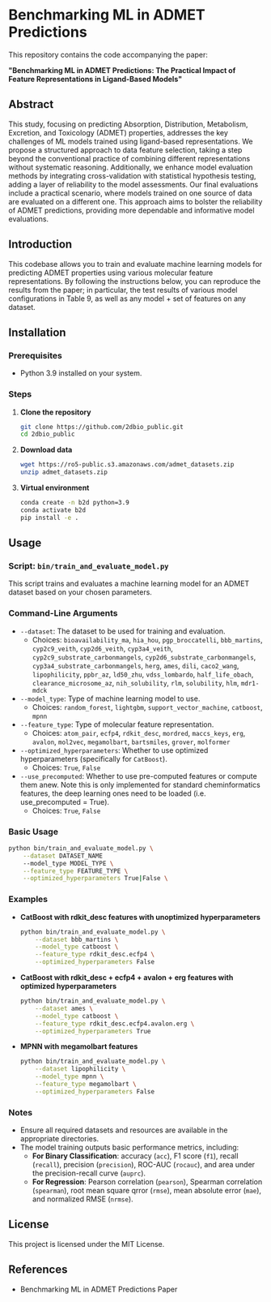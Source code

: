 
# Benchmarking ML in ADMET Predictions

This repository contains the code accompanying the paper:

**"Benchmarking ML in ADMET Predictions: The Practical Impact of Feature Representations in Ligand-Based Models"**

## Abstract

This study, focusing on predicting Absorption, Distribution, Metabolism, Excretion, and Toxicology (ADMET) properties, addresses the key challenges of ML models trained using ligand-based representations. We propose a structured approach to data feature selection, taking a step beyond the conventional practice of combining different representations without systematic reasoning. Additionally, we enhance model evaluation methods by integrating cross-validation with statistical hypothesis testing, adding a layer of reliability to the model assessments. Our final evaluations include a practical scenario, where models trained on one source of data are evaluated on a different one. This approach aims to bolster the reliability of ADMET predictions, providing more dependable and informative model evaluations.

## Introduction

This codebase allows you to train and evaluate machine learning models for predicting ADMET properties using various molecular feature representations. By following the instructions below, you can reproduce the results from the paper; in particular, the test results of various model configurations in Table 9, as well as any model + set of features on any dataset.

## Installation

### Prerequisites

- Python 3.9 installed on your system.

### Steps

1. **Clone the repository**

   ```bash
   git clone https://github.com/2dbio_public.git
   cd 2dbio_public
   ```

2. **Download data**

   ```bash
   wget https://ro5-public.s3.amazonaws.com/admet_datasets.zip
   unzip admet_datasets.zip
   ```

2. **Virtual environment**

   ```bash
   conda create -n b2d python=3.9
   conda activate b2d
   pip install -e .
   ```


## Usage

### Script: `bin/train_and_evaluate_model.py`

This script trains and evaluates a machine learning model for an ADMET dataset based on your chosen parameters.

### Command-Line Arguments

- `--dataset`: The dataset to be used for training and evaluation.
  - Choices: `bioavailability_ma`, `hia_hou`, `pgp_broccatelli`, `bbb_martins`, 
    `cyp2c9_veith`, `cyp2d6_veith`, `cyp3a4_veith`, `cyp2c9_substrate_carbonmangels`, 
    `cyp2d6_substrate_carbonmangels`, `cyp3a4_substrate_carbonmangels`, `herg`, 
    `ames`, `dili`, `caco2_wang`, `lipophilicity`, `ppbr_az`, `ld50_zhu`, 
    `vdss_lombardo`, `half_life_obach`, `clearance_microsome_az`, `nih_solubility`, 
    `rlm`, `solubility`, `hlm`, `mdr1-mdck`
- `--model_type`: Type of machine learning model to use.
  - Choices: `random_forest`, `lightgbm`, `support_vector_machine`, `catboost`, `mpnn`
- `--feature_type`: Type of molecular feature representation.
  - Choices: `atom_pair`, `ecfp4`, `rdkit_desc`, `mordred`, `maccs_keys`, `erg`, `avalon`, `mol2vec`, `megamolbart`, `bartsmiles`, `grover`, `molformer`
- `--optimized_hyperparameters`: Whether to use optimized hyperparameters (specifically for `CatBoost`).
  - Choices: `True`, `False`
- `--use_precomputed`: Whether to use pre-computed features or compute them anew. Note this is only implemented for standard cheminformatics features, the deep learning ones need to be loaded (i.e. use_precomputed = True).
  - Choices: `True`, `False`


### Basic Usage

```bash
python bin/train_and_evaluate_model.py \
    --dataset DATASET_NAME
    --model_type MODEL_TYPE \
    --feature_type FEATURE_TYPE \
    --optimized_hyperparameters True|False \

```

### Examples

- **CatBoost with rdkit_desc features with unoptimized hyperparameters**

  ```bash
  python bin/train_and_evaluate_model.py \
      --dataset bbb_martins \
      --model_type catboost \
      --feature_type rdkit_desc.ecfp4 \
      --optimized_hyperparameters False
  ```

- **CatBoost with rdkit_desc + ecfp4 + avalon + erg features with optimized hyperparameters**

  ```bash
  python bin/train_and_evaluate_model.py \
      --dataset ames \
      --model_type catboost \
      --feature_type rdkit_desc.ecfp4.avalon.erg \
      --optimized_hyperparameters True
  ```

- **MPNN with megamolbart features**

  ```bash
  python bin/train_and_evaluate_model.py \
      --dataset lipophilicity \
      --model_type mpnn \
      --feature_type megamolbart \
      --optimized_hyperparameters False
  ```
### Notes

- Ensure all required datasets and resources are available in the appropriate directories.
- The model training outputs basic performance metrics, including:
    - **For Binary Classification**: accuracy (`acc`), F1 score (`f1`), recall (`recall`), precision (`precision`), ROC-AUC (`rocauc`), and area under the precision-recall curve (`auprc`).
    - **For Regression**: Pearson correlation (`pearson`), Spearman correlation (`spearman`), root mean square qrror (`rmse`), mean absolute error (`mae`), and normalized RMSE (`nrmse`).

## License

This project is licensed under the MIT License.

## References

- Benchmarking ML in ADMET Predictions Paper
